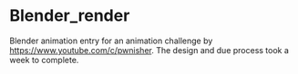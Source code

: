 # Blender_render
Blender animation entry for an animation challenge by https://www.youtube.com/c/pwnisher.
The design and due process took a week to complete.
